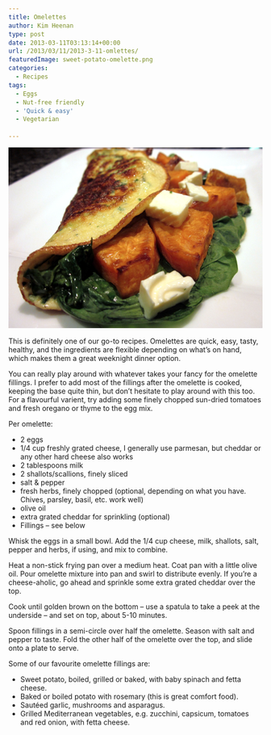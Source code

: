 ```yaml
---
title: Omelettes
author: Kim Heenan
type: post
date: 2013-03-11T03:13:14+00:00
url: /2013/03/11/2013-3-11-omlettes/
featuredImage: sweet-potato-omelette.png
categories:
  - Recipes
tags:
  - Eggs
  - Nut-free friendly
  - 'Quick & easy'
  - Vegetarian

---
```


![](sweet-potato-omelette.png)

This is definitely one of our go-to recipes. Omelettes are quick, easy, tasty, healthy, and the ingredients are flexible depending on what’s on hand, which makes them a great weeknight dinner option.

<!--more-->

You can really play around with whatever takes your fancy for the omelette fillings. I prefer to add most of the fillings after the omelette is cooked, keeping the base quite thin, but don’t hesitate to play around with this too. For a flavourful varient, try adding some finely chopped sun-dried tomatoes and fresh oregano or thyme to the egg mix.

Per omelette:

  * 2 eggs
  * 1/4 cup freshly grated cheese, I generally use parmesan, but cheddar or any other hard cheese also works
  * 2 tablespoons milk
  * 2 shallots/scallions, finely sliced
  * salt & pepper
  * fresh herbs, finely chopped (optional, depending on what you have. Chives, parsley, basil, etc. work well)
  * olive oil
  * extra grated cheddar for sprinkling (optional)
  * Fillings – see below

Whisk the eggs in a small bowl. Add the 1/4 cup cheese, milk, shallots, salt, pepper and herbs, if using, and mix to combine.

Heat a non-stick frying pan over a medium heat. Coat pan with a little olive oil. Pour omelette mixture into pan and swirl to distribute evenly. If you’re a cheese-aholic, go ahead and sprinkle some extra grated cheddar over the top.

Cook until golden brown on the bottom – use a spatula to take a peek at the underside – and set on top, about 5-10 minutes.

Spoon fillings in a semi-circle over half the omelette. Season with salt and pepper to taste. Fold the other half of the omelette over the top, and slide onto a plate to serve.

Some of our favourite omelette fillings are:

  * Sweet potato, boiled, grilled or baked, with baby spinach and fetta cheese.
  * Baked or boiled potato with rosemary (this is great comfort food).
  * Sautéed garlic, mushrooms and asparagus.
  * Grilled Mediterranean vegetables, e.g. zucchini, capsicum, tomatoes and red onion, with fetta cheese. 
